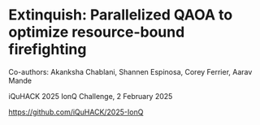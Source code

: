 # Extinquish: Parallelized QAOA to optimize resource-bound firefighting
Co-authors: Akanksha Chablani, Shannen Espinosa, Corey Ferrier, Aarav Mande

iQuHACK 2025 IonQ Challenge, 2 February 2025

https://github.com/iQuHACK/2025-IonQ
